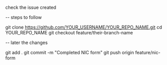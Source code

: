 check the issue created

-- steps to follow

git clone https://github.com/YOUR_USERNAME/YOUR_REPO_NAME.git
cd YOUR_REPO_NAME
git checkout feature/their-branch-name


-- later the changes

git add .
git commit -m "Completed NIC form"
git push origin feature/nic-form
